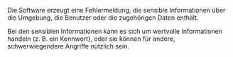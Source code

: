 Die Software erzeugt eine Fehlermeldung, die sensible Informationen über die Umgebung, die Benutzer oder die zugehörigen Daten enthält.

Bei den sensiblen Informationen kann es sich um wertvolle Informationen handeln (z. B. ein Kennwort), oder sie können für andere, schwerwiegendere Angriffe nützlich sein.